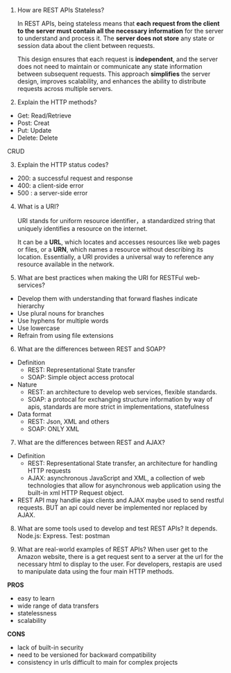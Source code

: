 1. How are REST APIs Stateless?
    
    In REST APIs, being stateless means that **each request from the client to the server must contain all the necessary information** for the server to understand and process it. The **server does not store** any state or session data about the client between requests. 

    This design ensures that each request is **independent**, and the server does not need to maintain or communicate any state information between subsequent requests. This approach **simplifies** the server design, improves scalability, and enhances the ability to distribute requests across multiple servers.

2. Explain the HTTP methods?
- Get: Read/Retrieve
- Post: Creat
- Put: Update
- Delete: Delete

CRUD

3. Explain the HTTP status codes?
- 200: a successful request and response 
- 400: a client-side error
- 500 : a server-side error

4. What is a URI?

   URI stands for uniform resource identifier，a standardized string that uniquely identifies a resource on the internet.
    
    It can be a **URL**, which locates and accesses resources like web pages or files, or a **URN**, which names a resource without describing its location. Essentially, a URI provides a universal way to reference any resource available in the network.

5. What are best practices when making the URI for RESTFul web-services?
- Develop them with understanding that forward flashes indicate hierarchy
- Use plural nouns for branches
- Use hyphens for multiple words
- Use lowercase
- Refrain from using file extensions

6. What are the differences between REST and SOAP?
- Definition
    - REST: Representational State transfer
    - SOAP: Simple object access protocal
- Nature
    - REST: an architecture to develop web services, flexible standards.
    - SOAP: a protocal for exchanging structure information by way of apis, standards are more strict in implementations, statefulness
- Data format
    - REST: Json, XML and others
    - SOAP: ONLY XML

7. What are the differences between REST and AJAX?
- Definition
    - REST: Representational State transfer, an architecture for handling HTTP requests
    - AJAX: asynchronous JavaScript and XML, a collection of web technologies that allow for asynchronous web application using the built-in xml HTTP Request object.
- REST API may handlie ajax clients and AJAX maybe used to send restful requests. BUT an api could never be implemented nor replaced by AJAX.

8. What are some tools used to develop and test REST APIs?
It depends. Node.js: Express. Test: postman

9. What are real-world examples of REST APIs?
When user get to the Amazon website, there is a get request sent to a server at the url for the necessary html to display to the user. 
For developers, restapis are used to manipulate data using the four main HTTP methods. 

**PROS**
- easy to learn
- wide range of data transfers
- statelessness
- scalability

**CONS**
- lack of built-in security
- need to be versioned for backward compatibility
- consistency in urls difficult to main for complex projects

